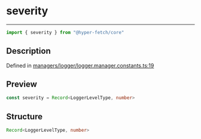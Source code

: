 

# severity

<div class="api-docs__separator">

---

</div><div class="api-docs__import">

```ts
import { severity } from "@hyper-fetch/core"
```

</div><div class="api-docs__section">

## Description

</div><div class="api-docs__description"><span class="api-docs__do-not-parse">



</span></div><p class="api-docs__definition">

Defined in [managers/logger/logger.manager.constants.ts:19](https://github.com/BetterTyped/hyper-fetch/blob/3fe127e9/packages/core/src/managers/logger/logger.manager.constants.ts#L19)

</p><div class="api-docs__section">

## Preview

</div><div class="api-docs__preview var">

```ts
const severity = Record<LoggerLevelType, number>
```

</div><div class="api-docs__section">

## Structure

</div><div class="api-docs__returns">

```ts
Record<LoggerLevelType, number>
```

</div>